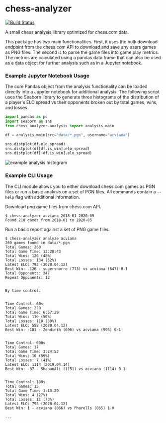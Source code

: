 # chess-analyzer
[![Build Status](https://travis-ci.com/acviana/chess-analyzer.svg?branch=master)](https://travis-ci.com/acviana/chess-analyzer)

A small chess analysis library optimized for chess.com data.

This package has two main functionalities. First, it uses the bulk download endpoint from the chess.com API to download and save any users games as PNG files. The second is to parse the game files into game play metrics. The metrics are calculated using a pandas data frame that can also be used as a data object for further analysis such as in a Jupyter notebook.

### Example Jupyter Notebook Usage

The core Pandas object from the analysis functionality can be loaded directly into a Jupyter notebook for additional analysis. The following script uses the Seaborn library to generate three histograms of the distribution of a player's ELO spread vs their opponents broken out by total games, wins, and losses.

```python
import pandas as pd
import seaborn as sns
from chess_analyzer.analysis import analysis_main

df = analysis_main(src="data/*.pgn", username="acviana")

sns.distplot(df.elo_spread)
sns.distplot(df[df.is_win].elo_spread)
sns.distplot(df[~df.is_win].elo_spread)

```

![example analysis histogram](https://dl.dropboxusercontent.com/s/w7n6cafk11ailbm/chess-analyzer-example-histo.png "Logo Title Text 1")

### Example CLI Usage

The CLI module allows you to either download chess.com games as PGN files or run a basic analysis on a set of PGN files. All commands contain a `--help` flag with additional information.

Download png game files from chess.com API.

```
$ chess-analyzer acviana 2018-01 2020-05
Found 210 games from 2018-01 to 2020-05
```

Run a basic report against a set of PNG game files.

```
$ chess-analyzer analyze acviana
260 games found in data/*.pgn
Total Games: 260
Total Game Time: 12:28:43
Total Wins: 126 (48%)
Total Losses: 134 (52%)
Latest ELO: 793 (2020.04.12)
Best Win: -126 - supersnorre (773) vs acviana (647) 0-1
Total Opponents: 247
Repeat Opponents: 12


By time control:


Time Control: 60s
Total Games: 220
Total Game Time: 6:57:29
Total Wins: 110 (50%)
Total Losses: 110 (50%)
Latest ELO: 558 (2020.04.12)
Best Win: -101 - Zendinih (696) vs acviana (595) 0-1


Time Control: 600s
Total Games: 17
Total Game Time: 3:24:53
Total Wins: 10 (59%)
Total Losses: 7 (41%)
Latest ELO: 1114 (2019.04.14)
Best Win: -37 - ShabanAli (1151) vs acviana (1114) 0-1


Time Control: 180s
Total Games: 15
Total Game Time: 1:13:20
Total Wins: 4 (27%)
Total Losses: 11 (73%)
Latest ELO: 793 (2020.04.12)
Best Win: 1 - acviana (866) vs Pharells (865) 1-0

...
```
